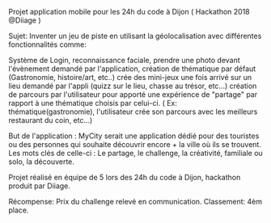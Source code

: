 Projet application mobile pour les 24h du code à Dijon ( Hackathon 2018 @Diiage )

Sujet: Inventer un jeu de piste en utilisant la géolocalisation avec différentes fonctionnalités comme:

Système de Login, reconnaissance faciale, prendre une photo devant l'évènement demandé par l'application,
création de thématique par défaut (Gastronomie, histoire/art, etc..)
crée des mini-jeux une fois arrivé sur un lieu demandé par l'appli (quizz sur le lieu, chasse au trésor, etc...)
création de parcours par l'utilisateur pour apporté une expérience de "partage" par rapport à une thématique choisis par celui-ci. ( Ex: thématique(gastronomie), l'utilisateur crée son parcours avec les meilleurs restaurant du coin, etc...)

But de l'application : MyCity serait une application dédié pour des touristes ou des personnes qui souhaite découvrir encore + la ville où ils se trouvent. 
Les mots clés de celle-ci : Le partage, le challenge, la créativité, familiale ou solo, la découverte. 

Projet réalisé en équipe de 5 lors des 24h du code à Dijon, hackathon produit par Diiage.

Récompense: Prix du challenge relevé en communication.
Classement: 4èm place. 